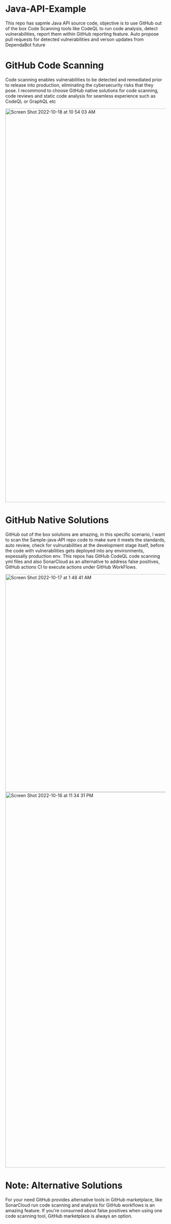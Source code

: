 Java-API-Example
================
This repo has sapmle Java API source code, objective is to use GitHub out of the box Code Scanning tools like CodeQL to run code analysis, detect vulnerabilities, report them within GitHub reporting feature. Auto propose pull requests for detected vulnerabilities and verson updates from DependaBot future 

# GitHub Code Scanning
Code scanning enables vulnerabilities to be detected and remediated prior to release into production, eliminating the cybersecurity risks that they pose. I recommond to choose GitHub native solutions for code scanning, code reviews and static code analysis for seamless experience such as CodeQL or GraphQL etc

<img width="1232" alt="Screen Shot 2022-10-18 at 10 54 03 AM" src="https://user-images.githubusercontent.com/43921439/196513218-498f2878-7c9c-4b85-87ec-4768c4da90a4.png">

# GitHub Native Solutions
GitHub out of the box solutions are amazing, in this specific scenario, I want to scan the Sample-java-API repo code to make sure it meets the standards, auto review, check for vulnurabilities at the development stage itself, before the code with vulnerabilities gets deployed into any environments, expessally production env. This repos has GitHub CodeQL code scanning yml files and also SonarCloud as an alternative to address false positives, GitHub actions CI to execute actions under GitHub WorkFlows.

<img width="682" alt="Screen Shot 2022-10-17 at 1 48 41 AM" src="https://user-images.githubusercontent.com/43921439/196513752-15261906-bd9e-42fc-b21e-70b4502b435c.png">

<img width="1175" alt="Screen Shot 2022-10-16 at 11 34 31 PM" src="https://user-images.githubusercontent.com/43921439/196513823-0baf2a7a-a506-4185-9298-e8ad09167700.png">

# Note: Alternative Solutions
For your need GitHub provides alternative tools in GitHub marketplace, like SonarCloud run code scanning and analysis for GitHub workflows is an amazing feature. If you're consurned about false positives when using one code scanning tool, GitHub marketplace is always an option.
